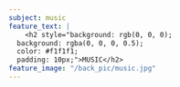 ```yaml
---
subject: music
feature_text: |
    <h2 style="background: rgb(0, 0, 0);
  background: rgba(0, 0, 0, 0.5);
  color: #f1f1f1;
  padding: 10px;">MUSIC</h2>
feature_image: "/back_pic/music.jpg"
---
```

